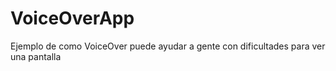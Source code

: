 # VoiceOverApp
Ejemplo de como VoiceOver puede ayudar a gente con dificultades para ver una pantalla
